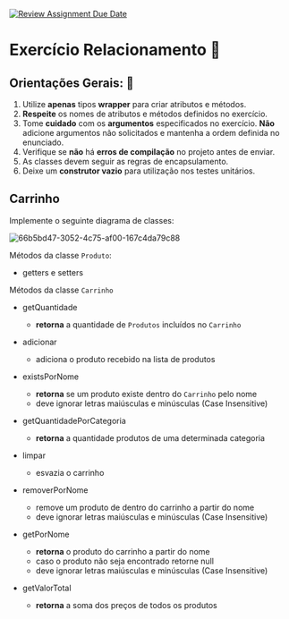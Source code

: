 [![Review Assignment Due Date](https://classroom.github.com/assets/deadline-readme-button-24ddc0f5d75046c5622901739e7c5dd533143b0c8e959d652212380cedb1ea36.svg)](https://classroom.github.com/a/btlog7WE)
# Exercício Relacionamento 📎

## Orientações Gerais: 🚨
1. Utilize **apenas** tipos **wrapper** para criar atributos e métodos.
2. **Respeite** os nomes de atributos e métodos definidos no exercício.
3. Tome **cuidado** com os **argumentos** especificados no exercício.
   **Não** adicione argumentos não solicitados e mantenha a ordem definida no enunciado.
4. Verifique se **não** há **erros de compilação** no projeto antes de enviar.
5. As classes devem seguir as regras de encapsulamento.
6. Deixe um **construtor vazio** para utilização nos testes unitários.

## Carrinho 

Implemente o seguinte diagrama de classes:

![66b5bd47-3052-4c75-af00-167c4da79c88](https://github.com/linguagem-de-programacao-ads/exercicio-relacionamento/assets/37668247/fcf45397-6f79-43fd-9802-05cf932fd17e)


Métodos da classe `Produto`:

* getters e setters

Métodos da classe `Carrinho`

* getQuantidade
  * **retorna** a quantidade de `Produtos` incluídos no `Carrinho`


* adicionar
  * adiciona o produto recebido na lista de produtos


* existsPorNome
  * **retorna** se um produto existe dentro do `Carrinho` pelo nome
  * deve ignorar letras maiúsculas e minúsculas (Case Insensitive)


* getQuantidadePorCategoria
  * **retorna** a quantidade produtos de uma determinada categoria


* limpar
  * esvazia o carrinho


* removerPorNome
  * remove um produto de dentro do carrinho a partir do nome
  * deve ignorar letras maiúsculas e minúsculas (Case Insensitive)


* getPorNome
  * **retorna** o produto do carrinho a partir do nome
  * caso o produto não seja encontrado retorne null
  * deve ignorar letras maiúsculas e minúsculas (Case Insensitive)


* getValorTotal
  * **retorna** a soma dos preços de todos os produtos
